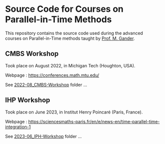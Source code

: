 # Source Code for Courses on Parallel-in-Time Methods


This repository contains the source code used during the advanced courses on Parallel-in-Time methods taught by [Prof. M. Gander](https://www.unige.ch/~gander/).

## CMBS Workshop

Took place on August 2022, in Michigan Tech (Houghton, USA).

Webpage : https://conferences.math.mtu.edu/

See [2022-08_CMBS-Workshop](./2022-08_CMBS-Workshop/) folder ...

## IHP Workshop

Took place on June 2023, in Institut Henry Poincaré (Paris, France).

Webpage : https://sciencesmaths-paris.fr/en/e/news-en/time-parallel-time-integration-1

See [2023-06_IPH-Workshop](./2023-06_IPH-Workshop/) folder ...